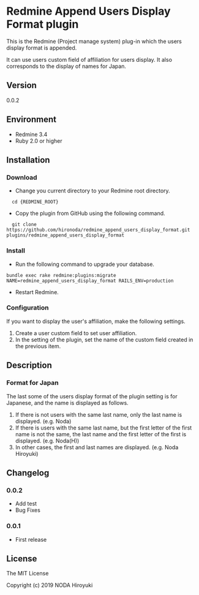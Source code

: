 # Redmine Append Users Display Format plugin

This is the Redmine (Project manage system) plug-in which the users display format is appended.

It can use users custom field of affiliation for users display. It also corresponds to the display of names for Japan.

## Version

0.0.2

## Environment

* Redmine 3.4
* Ruby 2.0 or higher

## Installation

### Download

* Change you current directory to your Redmine root directory.

```
  cd {REDMINE_ROOT}
```

* Copy the plugin from GitHub using the following command.

```
  git clone https://github.com/hironoda/redmine_append_users_display_format.git plugins/redmine_append_users_display_format
```

### Install

* Run the following command to upgrade your database.

```
bundle exec rake redmine:plugins:migrate NAME=redmine_append_users_display_format RAILS_ENV=production
```
* Restart Redmine.

### Configuration

If you want to display the user's affiliation, make the following settings.

1. Create a user custom field to set user affiliation.
1. In the setting of the plugin, set the name of the custom field created in the previous item.

## Description

### Format for Japan

The last some of the users display format of the plugin setting is for Japanese, and the name is displayed as follows.

1. If there is not users with the same last name, only the last name is displayed. (e.g. Noda)
1. If there is users with the same last name, but the first letter of the first name is not the same, the last name and the first letter of the first is displayed. (e.g. Noda(H))
1. In other cases, the first and last names are displayed. (e.g. Noda Hiroyuki)

## Changelog

### 0.0.2

* Add test
* Bug Fixes

### 0.0.1

* First release

## License

The MIT License

Copyright (c) 2019 NODA Hiroyuki
